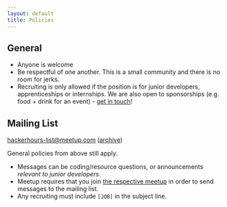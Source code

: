 ```yaml
---
layout: default
title: Policies
---
```


## General

* Anyone is welcome
* Be respectful of one another.  This is a small community and there is no room for jerks.
* Recruiting is only allowed if the position is for junior developers, apprenticeships or internships.  We are also open to sponsorships (e.g. food + drink for an event) - [get in touch](/about.html#toc_2)!

## Mailing List

[hackerhours-list@meetup.com](mailto:hackerhours-list@meetup.com?subject=[JOB]) ([archive](http://www.meetup.com/hackerhours/messages/archive/))

General policies from above still apply.

* Messages can be coding/resource questions, or announcements *relevant to junior developers*.
* Meetup requires that you join [the respective meetup](http://www.meetup.com/hackerhours/) in order to send messages to the mailing list.
* Any recruiting must include `[JOB]` in the subject line.
